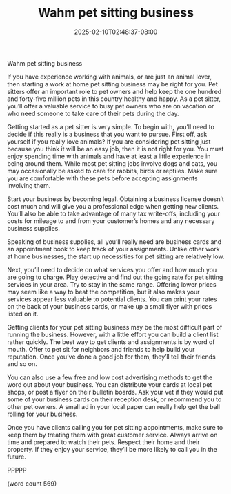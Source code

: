 ﻿---
title: "Wahm pet sitting business"
date: 2025-02-10T02:48:37-08:00
description: "WAHM txt Tips for Web Success"
featured_image: "/images/WAHM txt.jpg"
tags: ["WAHM txt"]
---

Wahm pet sitting business

If you have experience working with animals, or are just an animal lover, then starting a work at home pet sitting business may be right for you. Pet sitters offer an important role to pet owners and help keep the one hundred and forty-five million pets in this country healthy and happy. As a pet sitter, you’ll offer a valuable service to busy pet owners who are on vacation or who need someone to take care of their pets during the day.

Getting started as a pet sitter is very simple. To begin with, you’ll need to decide if this really is a business that you want to pursue. First off, ask yourself if you really love animals? If you are considering pet sitting just because you think it will be an easy job, then it is not right for you. You must enjoy spending time with animals and have at least a little experience in being around them. While most pet sitting jobs involve dogs and cats, you may occasionally be asked to care for rabbits, birds or reptiles. Make sure you are comfortable with these pets before accepting assignments involving them.

Start your business by becoming legal. Obtaining a business license doesn’t cost much and will give you a professional edge when getting new clients. You’ll also be able to take advantage of many tax write-offs, including your costs for mileage to and from your customer’s homes and any necessary business supplies.

Speaking of business supplies, all you’ll really need are business cards and an appointment book to keep track of your assignments. Unlike other work at home businesses, the start up necessities for pet sitting are relatively low. 

Next, you’ll need to decide on what services you offer and how much you are going to charge. Play detective and find out the going rate for pet sitting services in your area. Try to stay in the same range. Offering lower prices may seem like a way to beat the competition, but it also makes your services appear less valuable to potential clients. You can print your rates on the back of your business cards, or make up a small flyer with prices listed on it.

Getting clients for your pet sitting business may be the most difficult part of running the business. However, with a little effort you can build a client list rather quickly. The best way to get clients and assignments is by word of mouth. Offer to pet sit for neighbors and friends to help build your reputation. Once you’ve done a good job for them, they’ll tell their friends and so on.

You can also use a few free and low cost advertising methods to get the word out about your business. You can distribute your cards at local pet shops, or post a flyer on their bulletin boards. Ask your vet if they would put some of your business cards on their reception desk, or recommend you to other pet owners. A small ad in your local paper can really help get the ball rolling for your business.

Once you have clients calling you for pet sitting appointments, make sure to keep them by treating them with great customer service. Always arrive on time and prepared to watch their pets. Respect their home and their property. If they enjoy your service, they’ll be more likely to call you in the future.

PPPPP

(word count 569)
